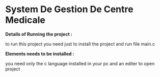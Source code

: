 # System De Gestion De Centre Medicale

**Details of Running the project :**

to run this project you need just to install the project and run file main.c 

**Elements needs to be installed :**

you need only the  c language installed in your pc and an editer to open project 
